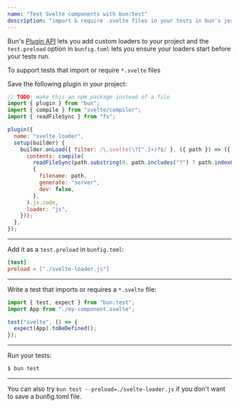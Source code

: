 ```yaml
---
name: "Test Svelte components with bun:test"
description: "import & require .svelte files in your tests in bun's jest-compatible test api, bun:test"
---
```


Bun's [Plugin API](/docs/runtime/plugins.md) lets you add custom loaders to your project and the `test.preload` option in `bunfig.toml` lets you ensure your loaders start before your tests run.

To support tests that import or require `*.svelte` files

Save the following plugin in your project:

```ts#svelte-loader.js
// TODO: make this an npm package instead of a file
import { plugin } from "bun";
import { compile } from "svelte/compiler";
import { readFileSync } from "fs";

plugin({
  name: "svelte loader",
  setup(builder) {
    builder.onLoad({ filter: /\.svelte(\?[^.]+)?$/ }, ({ path }) => ({
      contents: compile(
        readFileSync(path.substring(0, path.includes("?") ? path.indexOf("?") : path.length), "utf-8"),
        {
          filename: path,
          generate: "server",
          dev: false,
        },
      ).js.code,
      loader: "js",
    }));
  },
});
```

---

Add it as a `test.preload` in `bunfig.toml`:

```toml
[test]
preload = ["./svelte-loader.js"]
```

---

Write a test that imports or requires a `*.svelte` file:

```ts#hello-svelte.test.ts
import { test, expect } from "bun:test";
import App from "./my-component.svelte";

test("svelte", () => {
  expect(App).toBeDefined();
});
```

---

Run your tests:

```bash
$ bun test
```

---

You can also try `bun test --preload=./svelte-loader.js` if you don't want to save a bunfig.toml file.
